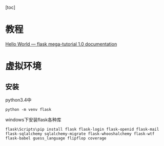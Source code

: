 [toc]

# 教程

[Hello World — flask mega-tutorial 1.0 documentation](http://www.pythondoc.com/flask-mega-tutorial/helloworld.html)

# 虚拟环境

## 安装

python3.4中

	python -m venv flask

windows下安装flask各种库

    flask\Scripts\pip install flask flask-login flask-openid flask-mail flask-sqlalchemy sqlalchemy-migrate flask-whooshalchemy flask-wtf flask-babel guess_language flipflop coverage

##